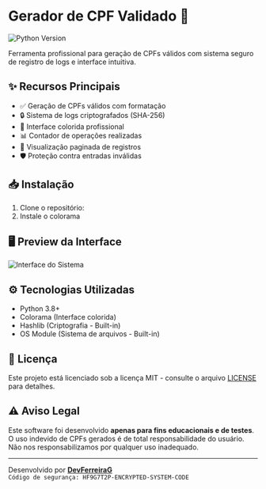 # Gerador de CPF Validado 🔐

![Python Version](https://img.shields.io/badge/python-3.8%2B-blue)

Ferramenta profissional para geração de CPFs válidos com sistema seguro de registro de logs e interface intuitiva.

## ✨ Recursos Principais
- ✅ Geração de CPFs válidos com formatação
- 🔒 Sistema de logs criptografados (SHA-256)
- 🎨 Interface colorida profissional
- 📊 Contador de operações realizadas
- 📁 Visualização paginada de registros
- 🛡️ Proteção contra entradas inválidas

## 📥 Instalação
1. Clone o repositório:
2. Instale o colorama
## 🖥️ Preview da Interface
![Interface do Sistema](https://via.placeholder.com/800x400.png?text=Captura+de+Tela+do+Sistema)

## ⚙️ Tecnologias Utilizadas
- Python 3.8+
- Colorama (Interface colorida)
- Hashlib (Criptografia - Built-in)
- OS Module (Sistema de arquivos - Built-in)

## 📜 Licença
Este projeto está licenciado sob a licença MIT - consulte o arquivo [LICENSE](LICENSE) para detalhes.

## ⚠️ Aviso Legal
Este software foi desenvolvido **apenas para fins educacionais e de testes**. O uso indevido de CPFs gerados é de total responsabilidade do usuário. Não nos responsabilizamos por qualquer uso inadequado.

---

Desenvolvido por **[DevFerreiraG](https://github.com/DevFerreiraG)**  
`Código de segurança: HF9G7T2P-ENCRYPTED-SYSTEM-CODE`
